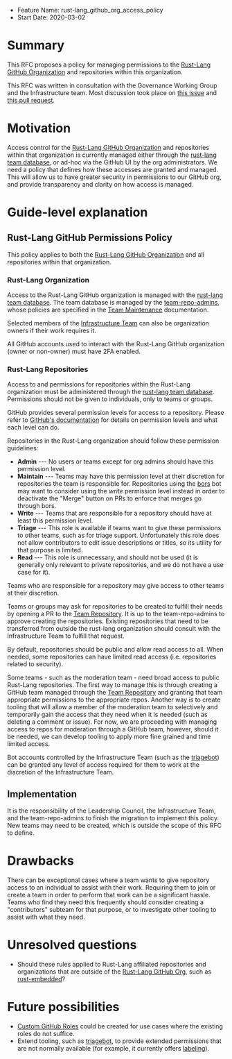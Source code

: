 - Feature Name: rust-lang_github_org_access_policy 
- Start Date: 2020-03-02 

# Summary
[summary]: #summary

This RFC proposes a policy for managing permissions to the [Rust-Lang GitHub Organization](https://www.github.com/rust-lang) and repositories within this organization.

This RFC was written in consultation with the Governance Working Group and the Infrastructure team. Most discussion took place on [this issue](https://github.com/rust-lang/wg-governance/issues/4) and [this pull request](https://github.com/rust-lang/wg-governance/pull/42).

# Motivation
[motivation]: #motivation

Access control for the [Rust-Lang GitHub Organization](https://www.github.com/rust-lang) and repositories within that organization is currently managed either through the [rust-lang team database][db], or ad-hoc via the GitHub UI by the org administrators. We need a policy that defines how these accesses are granted and managed. This will allow us to have greater security in permissions to our GitHub org, and provide transparency and clarity on how access is managed.

[db]: https://github.com/rust-lang/team/

# Guide-level explanation
[guide-level-explanation]: #guide-level-explanation

## Rust-Lang GitHub Permissions Policy

This policy applies to both the [Rust-Lang GitHub Organization](https://github.com/rust-lang/) and all repositories within that organization.

### Rust-Lang Organization

Access to the Rust-Lang GitHub organization is managed with the [rust-lang team database][db]. The team database is managed by the [team-repo-admins], whose policies are specified in the [Team Maintenance] documentation.

Selected members of the [Infrastructure Team] can also be organization owners if their work requires it.

All GitHub accounts used to interact with the Rust-Lang GitHub organization (owner or non-owner) must have 2FA enabled.

[team-repo-admins]: https://github.com/rust-lang/team/blob/master/teams/team-repo-admins.toml
[Team Maintenance]: https://forge.rust-lang.org/infra/team-maintenance.html
[Infrastructure Team]: https://github.com/rust-lang/team/blob/master/teams/infra.toml

### Rust-Lang Repositories

Access to and permissions for repositories within the Rust-Lang organization must be administered through the [rust-lang team database][db]. Permissions should not be given to individuals, only to teams or groups.

GitHub provides several permission levels for access to a repository. Please refer to [GitHub's documentation](https://help.github.com/en/github/setting-up-and-managing-organizations-and-teams/repository-permission-levels-for-an-organization) for details on permission levels and what each level can do.

Repositories in the Rust-Lang organization should follow these permission guidelines:

* **Admin** --- No users or teams except for org admins should have this permission level.
* **Maintain** --- Teams may have this permission level at their discretion for repositories the team is responsible for.
  Repositories using the [bors] bot may want to consider using the *write* permission level instead in order to deactivate the "Merge" button on PRs to enforce that merges go through bors.
* **Write** --- Teams that are responsible for a repository should have at least this permission level.
* **Triage** --- This role is available if teams want to give these permissions to other teams, such as for triage support. Unfortunately this role does not allow contributors to edit issue descriptions or titles, so its utility for that purpose is limited.
* **Read** --- This role is unnecessary, and should not be used (it is generally only relevant to private repositories, and we do not have a use case for it).

Teams who are responsible for a repository may give access to other teams at their discretion.

Teams or groups may ask for repositories to be created to fulfill their needs by opening a PR to the [Team Repository][db]. It is up to the team-repo-admins to approve creating the repositories. Existing repositories that need to be transferred from outside the rust-lang organization should consult with the Infrastructure Team to fulfill that request.

By default, repositories should be public and allow read access to all. When needed, some repositories can have limited read access (i.e. repositories related to security). 

Some teams - such as the moderation team - need broad access to public Rust-Lang repositories. The first way to manage this is through creating a GitHub team managed through the [Team Repository][db] and granting that team appropriate permissions to the appropriate repos. Another way is to create tooling that will allow a member of the moderation team to selectively and temporarily gain the access that they need when it is needed (such as deleting a comment or issue). For now, we are proceeding with managing access to repos for moderation through a GitHub team, however, should it be needed, we can develop tooling to apply more fine grained and time limited access.

Bot accounts controlled by the Infrastructure Team (such as the [triagebot]) can be granted any level of access required for them to work at the discretion of the Infrastructure Team.

[bors]: https://github.com/rust-lang/homu
[triagebot]: https://forge.rust-lang.org/triagebot/index.html

## Implementation

It is the responsibility of the Leadership Council, the Infrastructure Team, and the team-repo-admins to finish the migration to implement this policy. New teams may need to be created, which is outside the scope of this RFC to define.

# Drawbacks
[drawbacks]: #drawbacks

There can be exceptional cases where a team wants to give repository access to an individual to assist with their work. Requiring them to join or create a team in order to perform that work can be a significant hassle. Teams who find they need this frequently should consider creating a "contributors" subteam for that purpose, or to investigate other tooling to assist with what they need.

# Unresolved questions
[unresolved-questions]: #unresolved-questions

- Should these rules applied to Rust-Lang affiliated repositories and organizations that are outside of the [Rust-Lang GitHub Org](https://www.github.com/rust-lang), such as [rust-embedded](https://github.com/rust-embedded)?

# Future possibilities

- [Custom GitHub Roles](https://docs.github.com/en/enterprise-cloud@latest/organizations/managing-user-access-to-your-organizations-repositories/managing-repository-roles/about-custom-repository-roles) could be created for use cases where the existing roles do not suffice.
- Extend tooling, such as [triagebot], to provide extended permissions that are not normally available (for example, it currently offers [labeling](https://forge.rust-lang.org/triagebot/labeling.html)).

